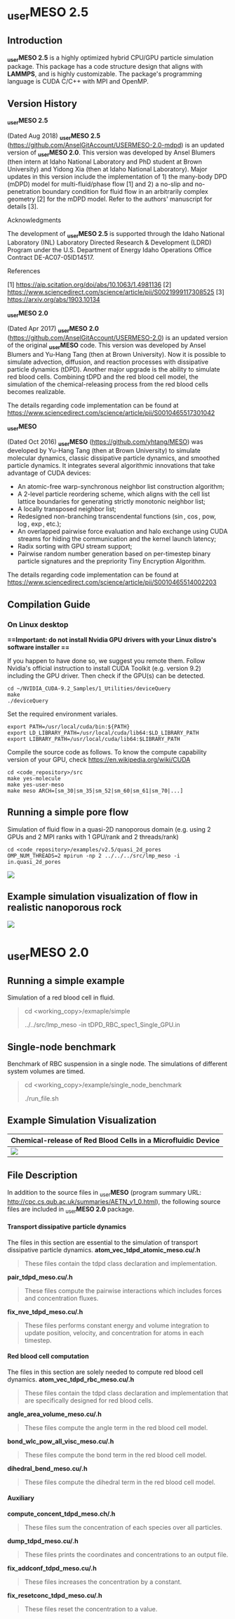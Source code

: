 # <sub>user</sub>**MESO 2.5**

## Introduction

**<sub>user</sub>MESO 2.5** is a highly optimized hybrid CPU/GPU particle simulation package. This package has a code structure design that aligns with  **LAMMPS**, and is highly customizable. The package's programming language is CUDA C/C++ with MPI and OpenMP.

## Version History

**<sub>user</sub>MESO 2.5**

(Dated Aug 2018) **<sub>user</sub>MESO 2.5** (https://github.com/AnselGitAccount/USERMESO-2.0-mdpd) is an updated version of  **<sub>user</sub>MESO 2.0**. This version was developed by Ansel Blumers (then  intern at Idaho National Laboratory and PhD student at Brown University) and Yidong Xia (then at Idaho National Laboratory). Major updates in this version include the implementation of 1) the many-body DPD (mDPD) model for multi-fluid/phase flow [1]  and 2) a no-slip and no-penetration boundary condition for fluid flow in an arbitrarily complex geometry [2] for the mDPD model. Refer to the authors' manuscript for details [3].

Acknowledgments


The development of **<sub>user</sub>MESO 2.5** is supported through the Idaho National Laboratory (INL) Laboratory Directed Research & Development (LDRD) Program under the U.S. Department of Energy Idaho Operations Office Contract DE-AC07-05ID14517.


References

[1] https://aip.scitation.org/doi/abs/10.1063/1.4981136
[2] https://www.sciencedirect.com/science/article/pii/S0021999117308525
[3] https://arxiv.org/abs/1903.10134


**<sub>user</sub>MESO 2.0**

(Dated Apr 2017) **<sub>user</sub>MESO 2.0** (https://github.com/AnselGitAccount/USERMESO-2.0) is an updated version of the original **<sub>user</sub>MESO** code. This version was developed by Ansel Blumers and Yu-Hang Tang (then at Brown University). Now it is possible to simulate advection, diffusion, and reaction processes with dissipative particle dynamics (tDPD). Another major upgrade is the ability to simulate red blood cells. Combining tDPD and the red blood cell model, the simulation of the chemical-releasing process from the red blood cells becomes realizable. 

The details regarding code implementation can be found at https://www.sciencedirect.com/science/article/pii/S0010465517301042

**<sub>user</sub>MESO**

 (Dated Oct 2016) **<sub>user</sub>MESO** (https://github.com/yhtang/MESO) was developed by Yu-Hang Tang (then at Brown University) to simulate molecular dynamics, classic dissipative particle dynamics, and smoothed particle dynamics. It integrates several algorithmic innovations that take advantage of CUDA devices:

- An atomic-free warp-synchronous neighbor list construction algorithm;
- A 2-level particle reordering scheme, which aligns with the cell list lattice boundaries for generating strictly monotonic neighbor list;
- A locally transposed neighbor list;
- Redesigned non-branching transcendental functions ($\sin$, $\cos$, pow, $\log$, $\exp$, etc.);
- An overlapped pairwise force evaluation and halo exchange using CUDA streams for hiding the communication and the kernel launch latency;
- Radix sorting with GPU stream support;
- Pairwise random number generation based on per-timestep binary particle signatures and the prepriority Tiny Encryption Algorithm.


The details regarding code implementation can be found at https://www.sciencedirect.com/science/article/pii/S0010465514002203

## Compilation Guide

### On Linux desktop

**==Important: do not install Nvidia GPU drivers with your Linux distro's software installer ==**

If you happen to have done so, we suggest you remote them. Follow Nvidia's official instruction to install CUDA Toolkit (e.g. version 9.2) including the GPU driver. Then check if the GPU(s) can be detected.

	cd ~/NVIDIA_CUDA-9.2_Samples/1_Utilities/deviceQuery
	make
	./deviceQuery

Set the required environment variales.

	export PATH=/usr/local/cuda/bin:${PATH}
	export LD_LIBRARY_PATH=/usr/local/cuda/lib64:$LD_LIBRARY_PATH
	export LIBRARY_PATH=/usr/local/cuda/lib64:$LIBRARY_PATH

Compile the source code as follows. To  know the compute capability version of your GPU, check https://en.wikipedia.org/wiki/CUDA

	cd <code_repository>/src
	make yes-molecule
	make yes-user-meso
	make meso ARCH=[sm_30|sm_35|sm_52|sm_60|sm_61|sm_70|...]

## Running a simple pore flow

Simulation of fluid flow in a quasi-2D nanoporous domain (e.g. using 2 GPUs and 2 MPI ranks with 1 GPU/rank and 2 threads/rank)

	cd <code_repository>/examples/v2.5/quasi_2d_pores
	OMP_NUM_THREADS=2 mpirun -np 2 ../../../src/lmp_meso -i in.quasi_2d_pores

<img src="visualizations/quasi_2d_pores.png">

## Example simulation visualization of flow in realistic nanoporous rock

<img src="visualizations/flow_in_nanoporous_rock.png">


# <sub>user</sub>**MESO 2.0**

## Running a simple example
Simulation of a red blood cell in fluid.

> cd <working_copy>/exmaple/simple
>
> ../../src/lmp_meso -in tDPD_RBC_spec1_Single_GPU.in

## Single-node benchmark
Benchmark of RBC suspension in a single node. The simulations of different system volumes are timed.

> cd <working_copy>/example/single_node_benchmark
>
> ./run_file.sh

## Example Simulation Visualization
| Chemical-release of Red Blood Cells in a Microfluidic Device |
|:-------------------------------------------------------------|
|<img src="visualizations/chemical_release_RBC_device.png">|

## File Description
In addition to the source files in <sub>user</sub>**MESO** (program summary URL: http://cpc.cs.qub.ac.uk/summaries/AETN_v1_0.html), the following source files are included in <sub>user</sub>**MESO 2.0** package.

#### Transport dissipative particle dynamics
The files in this section are essential to the simulation of transport dissipative particle dynamics.
**atom_vec_tdpd_atomic_meso.cu/.h**
> These files contain the tdpd class declaration and implementation.

**pair_tdpd_meso.cu/.h**
> These files compute the pairwise interactions which includes forces and concentration fluxes.

**fix_nve_tdpd_meso.cu/.h**
> These files performs constant energy and volume integration to update position, velocity, and concentration for atoms in each timestep.

#### Red blood cell computation
The files in this section are solely needed to compute red blood cell dynamics.
**atom_vec_tdpd_rbc_meso.cu/.h**
> These files contain the tdpd class declaration and implementation that are specifically designed for red blood cells.

**angle_area_volume_meso.cu/.h**
> These files compute the angle term in the red blood cell model.

**bond_wlc_pow_all_visc_meso.cu/.h**
> These files compute the bond term in the red blood cell model.

**dihedral_bend_meso.cu/.h**
> These files compute the dihedral term in the red blood cell model.

#### Auxiliary
**compute_concent_tdpd_meso.ch/.h**
> These files sum the concentration of each species over all particles.

**dump_tdpd_meso.cu/.h**
> These files prints the coordinates and concentrations to an output file.

**fix_addconf_tdpd_meso.cu/.h**
> These files increases the concentration by a constant.

**fix_resetconc_tdpd_meso.cu/.h**
> These files reset the concentration to a value.
